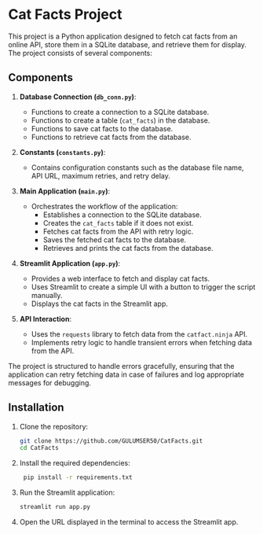 # Cat Facts Project

This project is a Python application designed to fetch cat facts from an online API, store them in a SQLite database, and retrieve them for display. The project consists of several components:

## Components

1. **Database Connection (`db_conn.py`)**:
   - Functions to create a connection to a SQLite database.
   - Functions to create a table (`cat_facts`) in the database.
   - Functions to save cat facts to the database.
   - Functions to retrieve cat facts from the database.

2. **Constants (`constants.py`)**:
   - Contains configuration constants such as the database file name, API URL, maximum retries, and retry delay.

3. **Main Application (`main.py`)**:
   - Orchestrates the workflow of the application:
     - Establishes a connection to the SQLite database.
     - Creates the `cat_facts` table if it does not exist.
     - Fetches cat facts from the API with retry logic.
     - Saves the fetched cat facts to the database.
     - Retrieves and prints the cat facts from the database.

4. **Streamlit Application (`app.py`)**:
   - Provides a web interface to fetch and display cat facts.
   - Uses Streamlit to create a simple UI with a button to trigger the script manually.
   - Displays the cat facts in the Streamlit app.

5. **API Interaction**:
   - Uses the `requests` library to fetch data from the `catfact.ninja` API.
   - Implements retry logic to handle transient errors when fetching data from the API.

The project is structured to handle errors gracefully, ensuring that the application can retry fetching data in case of failures and log appropriate messages for debugging.

## Installation

1. Clone the repository:
   ```sh
   git clone https://github.com/GULUMSER50/CatFacts.git
   cd CatFacts
   ```
   
2. Install the required dependencies:
   ```sh
    pip install -r requirements.txt
    ```
   
3. Run the Streamlit application:
    ```sh
    streamlit run app.py
    ```
   
4. Open the URL displayed in the terminal to access the Streamlit app.


    